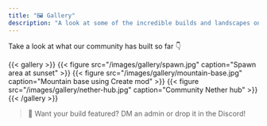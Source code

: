 ```yaml
---
title: "🖼️ Gallery"
description: "A look at some of the incredible builds and landscapes on the server."
---
```


Take a look at what our community has built so far 👇

{{< gallery >}}
  {{< figure src="/images/gallery/spawn.jpg" caption="Spawn area at sunset" >}}
  {{< figure src="/images/gallery/mountain-base.jpg" caption="Mountain base using Create mod" >}}
  {{< figure src="/images/gallery/nether-hub.jpg" caption="Community Nether hub" >}}
{{< /gallery >}}

> 📸 Want your build featured? DM an admin or drop it in the Discord!